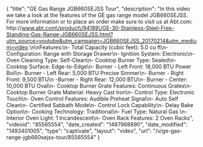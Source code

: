 {
    "title": "GE Gas Range JGB660SEJSS Tour",
    "description": "In this video we take a look at the features of the GE gas range model JGB660SEJSS.  For more information or to place an order make sure to visit us at Abt.com: http:\/\/www.abt.com\/product\/94189\/GE-30-Stainless-Steel-Free-Standing-Gas-Range-JGB660SEJSS.html?utm_source=youtube&utm_campaign=JGB660SEJSS_20170214&utm_medium=video \n\nFeatures:\n- Total Capacity (cubic feet): 5.0 cu ft\n- Configuration: Range with Storage Drawer\n- Ignition System: Electronic\n- Oven Cleaning Type: Self-Clean\n- Cooktop Burner Type: Sealed\n- Cooktop Surface: Edge-to-Edge\n- Burner - Left Front: 18,000 BTU Power Boil\n- Burner - Left Rear: 5,000 BTU Precise Simmer\n- Burner - Right Front: 9,500 BTU\n -Burner - Right Rear: 12,000 BTU\n- Burner - Center: 10,000 BTU Oval\n- Cooktop Burner Grate Features: Continuous Grates\n- Cooktop Burner Grate Material: Heavy Cast Iron\n- Control Type: Electronic Touch\n- Oven Control Features: Audible Preheat Signal\n- Auto Self Clean\n- Certified Sabbath Mode\n- Control Lock Capability\n- Delay Bake Option\n- Cooking Technology: Traditional\n- Fuel Type: Natural Gas \n- Interior Oven Light: 1 Incandescent\n- Oven Rack Features: 2 Oven Racks",
    "videoid": "85565554",
    "date_created": "1487968890",
    "date_modified": "1493401005",
    "type": "captivate",
    "layout": "video",
    "url": "\/v\/ge-gas-range-jgb660sejss-tour\/85565554"
}